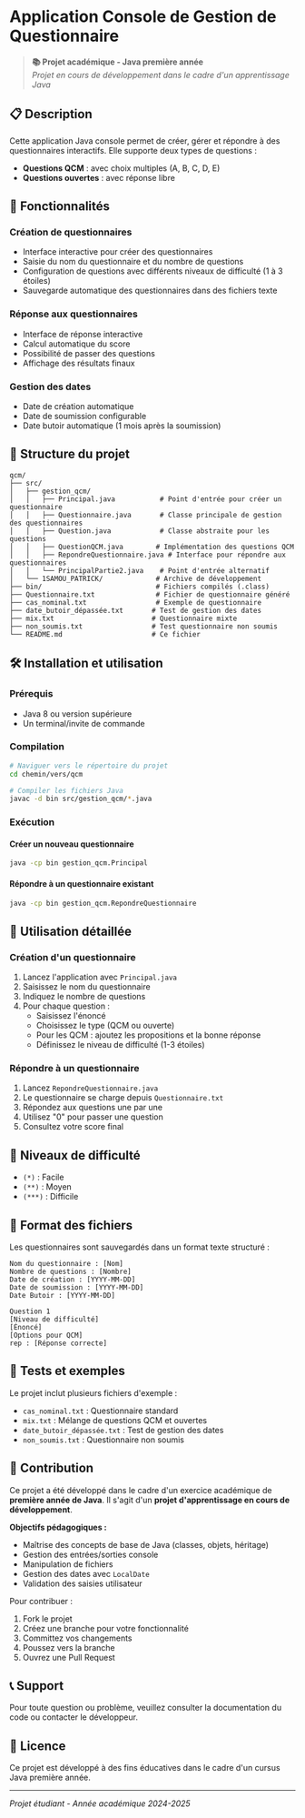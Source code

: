 # Application Console de Gestion de Questionnaire

> **📚 Projet académique - Java première année**  
> *Projet en cours de développement dans le cadre d'un apprentissage Java*

## 📋 Description

Cette application Java console permet de créer, gérer et répondre à des questionnaires interactifs. Elle supporte deux types de questions :
- **Questions QCM** : avec choix multiples (A, B, C, D, E)
- **Questions ouvertes** : avec réponse libre

## 🚀 Fonctionnalités

### Création de questionnaires
- Interface interactive pour créer des questionnaires
- Saisie du nom du questionnaire et du nombre de questions
- Configuration de questions avec différents niveaux de difficulté (1 à 3 étoiles)
- Sauvegarde automatique des questionnaires dans des fichiers texte

### Réponse aux questionnaires
- Interface de réponse interactive
- Calcul automatique du score
- Possibilité de passer des questions
- Affichage des résultats finaux

### Gestion des dates
- Date de création automatique
- Date de soumission configurable
- Date butoir automatique (1 mois après la soumission)

## 📁 Structure du projet

```
qcm/
├── src/
│   ├── gestion_qcm/
│   │   ├── Principal.java           # Point d'entrée pour créer un questionnaire
│   │   ├── Questionnaire.java       # Classe principale de gestion des questionnaires
│   │   ├── Question.java            # Classe abstraite pour les questions
│   │   ├── QuestionQCM.java        # Implémentation des questions QCM
│   │   ├── RepondreQuestionnaire.java # Interface pour répondre aux questionnaires
│   │   └── PrincipalPartie2.java    # Point d'entrée alternatif
│   └── 1SAMOU_PATRICK/             # Archive de développement
├── bin/                            # Fichiers compilés (.class)
├── Questionnaire.txt               # Fichier de questionnaire généré
├── cas_nominal.txt                 # Exemple de questionnaire
├── date_butoir_dépassée.txt       # Test de gestion des dates
├── mix.txt                        # Questionnaire mixte
├── non_soumis.txt                 # Test questionnaire non soumis
└── README.md                      # Ce fichier
```

## 🛠️ Installation et utilisation

### Prérequis
- Java 8 ou version supérieure
- Un terminal/invite de commande

### Compilation
```bash
# Naviguer vers le répertoire du projet
cd chemin/vers/qcm

# Compiler les fichiers Java
javac -d bin src/gestion_qcm/*.java
```

### Exécution

#### Créer un nouveau questionnaire
```bash
java -cp bin gestion_qcm.Principal
```

#### Répondre à un questionnaire existant
```bash
java -cp bin gestion_qcm.RepondreQuestionnaire
```

## 📝 Utilisation détaillée

### Création d'un questionnaire

1. Lancez l'application avec `Principal.java`
2. Saisissez le nom du questionnaire
3. Indiquez le nombre de questions
4. Pour chaque question :
   - Saisissez l'énoncé
   - Choisissez le type (QCM ou ouverte)
   - Pour les QCM : ajoutez les propositions et la bonne réponse
   - Définissez le niveau de difficulté (1-3 étoiles)

### Répondre à un questionnaire

1. Lancez `RepondreQuestionnaire.java`
2. Le questionnaire se charge depuis `Questionnaire.txt`
3. Répondez aux questions une par une
4. Utilisez "0" pour passer une question
5. Consultez votre score final

## 🎯 Niveaux de difficulté

- `(*)` : Facile
- `(**)` : Moyen  
- `(***)` : Difficile

## 📄 Format des fichiers

Les questionnaires sont sauvegardés dans un format texte structuré :

```
Nom du questionnaire : [Nom]
Nombre de questions : [Nombre]
Date de création : [YYYY-MM-DD]
Date de soumission : [YYYY-MM-DD]
Date Butoir : [YYYY-MM-DD]

Question 1
[Niveau de difficulté]
[Énoncé]
[Options pour QCM]
rep : [Réponse correcte]
```

## 🧪 Tests et exemples

Le projet inclut plusieurs fichiers d'exemple :
- `cas_nominal.txt` : Questionnaire standard
- `mix.txt` : Mélange de questions QCM et ouvertes
- `date_butoir_dépassée.txt` : Test de gestion des dates
- `non_soumis.txt` : Questionnaire non soumis

## 🤝 Contribution

Ce projet a été développé dans le cadre d'un exercice académique de **première année de Java**. Il s'agit d'un **projet d'apprentissage en cours de développement**.

**Objectifs pédagogiques :**
- Maîtrise des concepts de base de Java (classes, objets, héritage)
- Gestion des entrées/sorties console
- Manipulation de fichiers
- Gestion des dates avec `LocalDate`
- Validation des saisies utilisateur

Pour contribuer :
1. Fork le projet
2. Créez une branche pour votre fonctionnalité
3. Committez vos changements
4. Poussez vers la branche
5. Ouvrez une Pull Request

## 📞 Support

Pour toute question ou problème, veuillez consulter la documentation du code ou contacter le développeur.

## 📜 Licence

Ce projet est développé à des fins éducatives dans le cadre d'un cursus Java première année.

---
*Projet étudiant - Année académique 2024-2025*
